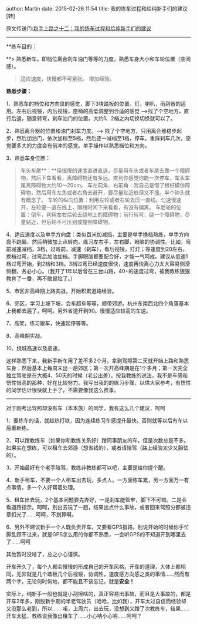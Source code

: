 author: Martin
date: 2015-02-26 11:54
title: 我的练车过程和给纯新手们的建议[转]

原文传送门:[新手上路之十二：我的练车过程和给纯新手们的建议](http://www.19lou.com/forum-1460-thread-10201332730858530-1-1.html)



* * *






**练车目的：

**> 熟悉新车。即档位离合刹车油门等等的力度，熟悉车身大小和车轮位置（空间感）。
> 适应速度，快慢都不可紧张。
> 增加经验。





**熟悉步骤：**





1、熟悉车的档位和方向盘的感觉，脚下3块踏板的位置。灯，喇叭，雨刮器的适用。左右后视镜，内后视镜，座椅的高低调整到合适的感觉 -->找了个空地方，直行后退，随意转弯，刹车油门的位置。大约1、2档之内切换切换就可以了。





2、熟悉离合器的位置和油门刹车力度。--> 找了个空地方，只用离合器稳步起步，然后加油门，依次加档至5档，然后逐一减档至1档，停车。重踩刹车几次，感觉要多大的力度会有前冲的感觉。单手操作以熟悉档位和方向。





3、熟悉车身位置：
> 车头车尾**：**用很慢的速度直进直退，尽量用车头或者车尾去靠一个障碍物，然后下车看看，离障碍物还有多远。直到你感觉你能一次停车，车头车尾离障碍物大约10～20cm。
> 车左前角、右前角：我自己是借了根桩模仿障碍物，然后用车左角或者右角去避开，要尽量贴近桩但又不撞。半个钟头就有概念了。
> 车轮的纵向位置：利用左轮或者右轮去压一直线。匀速慢速开，左轮要一直在线上，隔段时间下来看看，有没有偏离。
> 车后轮的位置：倒车，利用左右后轮去绕地上的障碍物；前行转弯，绕一个障碍物，尽量贴近，但后轮不可压到或撞倒障碍物。





4、适应速度以及单手方向盘：类似百米加减挡，主要是单手换档熟练，单手方向盘不跑偏，然后稍微加上点转向。练习左右手，左右脚，眼脑的协调性。比如，弯前减速减档，3档，过弯前，减速（刹车），看后视镜，打灯；等速度到20左右，换档过弯，过弯后加油加档。手脚眼脑都要配合好，才能一气呵成。建议从低速1档过弯开始，到2档和3档。3档过弯已经速度很快，速度再快离心力太大容易侧滑侧翻，务必小心。（我开了1年以后曾在三台山路，40+的速度过弯，被我教练狠狠教育了一番，再不敢冒险了。）





5、市区非高峰期上路实战，开始积累道路经验。





6、郊区，学习上坡下坡，会车超车等等，顺带郊游。杭州东南西北四个角落基本上我都去遍了，呵呵。另外省道开到90。慢慢适应较高的车速。





7、高架，练习跟车，快速起停等等。





8、高峰期实战。





10、绕城高速以及高速。





这样熟悉下来，我新手新车用了差不多2个月。拿到驾照第二天就开始上路和熟悉车身；然后基本上每周末出一趟郊区；第一次开高峰期是在1个多月；第一次完全独立驾驶是在大概4、50天的时候（老公出差）。按我教练的说法，我不是车感和悟性很高的那种，好在比较努力。我写出我的的练习步骤，以供大家参考，有悟性的同学估计很快就上手了，不需要像我这么费事。






* * *






对于刚考出驾照却没有车（本本族）的同学，我有这么几个建议，呵呵





1、要练车的话，就趁热打铁，因为连续练习车感提升最快。否则就等以后有车以后重新练。





2、可以蹭教练车（如果你和教练关系好）蹭同事朋友的车。但是次数总是不多。如果实在想练，可以租车去郊游（想省钱的），或者请陪驾（路上经验太少又胆怯的）。





3、开始最好有个老手陪驾，教练非教练都可以吧，主要是给你提个醒。





4、新手租车，不要一个人租车出去玩，多点人。一方面练车累，另一方面万一有点事情，多一个人好帮着处理。





5、租车出去玩，2个基本问题要先弄好，一是刹车能管牢，脚下不可错。二是会看道路指示。呵呵，别出去玩了一趟，结果出点什么事故，或者回来驾照分都被违章扣光了……呵呵，不划算啊。





6、另外不建议新手一个人既负责开车，又要看GPS指路。别说开始的时候你手忙脚乱顾不过来，就是GPS怎么用的你都不熟悉，一会听GPS的不知道开到哪里去了……呵呵





其他暂时没啥了，总之小心谨慎。





开车开久了，每个人都会慢慢的形成自己的开车风格。开车的道理，大体上都相同，无非就是几个踏板几个后视镜，协调性，速度感方向感之类的事情……然而有两个字，无论何时何地，都不能且不该忘记，就是**安全！**





实际上，纯新手一般也就是小刮擦啥的，真正容易出事故，而且是大事故的，都是开车2年多，刚脱新手期的半老驾驶员（哈哈，比如我），开车太过自信而经验却又没那么老到，所以……
喏，上周六，出去玩，没想到又蹭了次教练车，结果……开车太猛，教练说我像出租车了……小心呐小心呐……呵呵
? 
